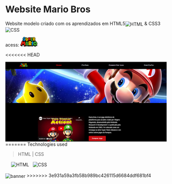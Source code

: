 # Website Mario Bros

Website modelo criado com os aprendizados em HTML5<img align="center" alt="HTML" height="30" width="40" src="https://cdn.jsdelivr.net/gh/devicons/devicon/icons/html5/html5-original.svg"> & CSS3<img align="center" alt="CSS" height="30" width="40" src="https://cdn.jsdelivr.net/gh/devicons/devicon/icons/css3/css3-original.svg"> <br />
<p> acess: <a href="https://italorafaeltavares.github.io/Website-MarioBros/index.html" target=_blank><img src="./img/icon.png" height="30" width="55"></a></p>

<<<<<<< HEAD

<img align="center" alt="banner" src="./img/site.png" whidth=300>
=======
Technologies used </br >

> HTML | CSS 
<div style="display: inline_block">
  &emsp; <img align="center" alt="HTML" height="30" width="40" src="https://cdn.jsdelivr.net/gh/devicons/devicon/icons/html5/html5-original.svg"> &#160;
  <img align="center" alt="CSS" height="30" width="40" src="https://cdn.jsdelivr.net/gh/devicons/devicon/icons/css3/css3-original.svg"> 
</div><br />

<img align="center" alt="banner" src="https://www.videogameschronicle.com/files/2020/03/Super-Mario-30.jpg" whidth=300px>
>>>>>>> 3e931a59a3fb58b989bc426115d6684ddf681bf4
